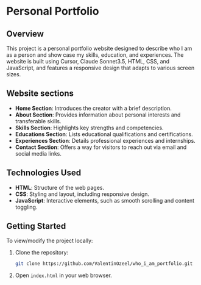 # Personal Portfolio

## Overview
This project is a personal portfolio website designed to describe who I am as a person and show case my skills, education, and experiences. The website is built using Cursor, Claude Sonnet3.5, HTML, CSS, and JavaScript, and features a responsive design that adapts to various screen sizes.

## Website sections
- **Home Section**: Introduces the creator with a brief description.
- **About Section**: Provides information about personal interests and transferable skills.
- **Skills Section**: Highlights key strengths and competencies.
- **Educations Section**: Lists educational qualifications and certifications.
- **Experiences Section**: Details professional experiences and internships.
- **Contact Section**: Offers a way for visitors to reach out via email and social media links.

## Technologies Used
- **HTML**: Structure of the web pages.
- **CSS**: Styling and layout, including responsive design.
- **JavaScript**: Interactive elements, such as smooth scrolling and content toggling.

## Getting Started
To view/modify the project locally:
1. Clone the repository:
   ```bash
   git clone https://github.com/ValentinOzeel/who_i_am_portfolio.git
   ```
2. Open `index.html` in your web browser.

